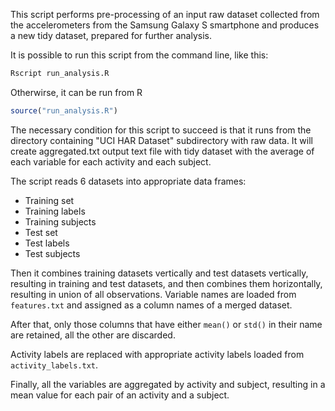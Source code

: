 This script performs pre-processing of an input raw dataset collected from the accelerometers from the Samsung Galaxy S smartphone and produces a new tidy dataset, prepared for further analysis.

It is possible to run this script from the command line, like this:
```Bash
Rscript run_analysis.R
```

Otherwirse, it can be run from R
```R
source("run_analysis.R")
```

The necessary condition for this script to succeed is that it runs from the directory containing "UCI HAR Dataset" subdirectory with raw data. It will create aggregated.txt output text file with tidy dataset with the average of each variable for each activity and each subject.

The script reads 6 datasets into appropriate data frames:

- Training set
- Training labels
- Training subjects
- Test set
- Test labels
- Test subjects

Then it combines training datasets vertically and test datasets vertically, resulting in training and test datasets, and then combines them horizontally, resulting in union of all observations. Variable names are loaded from `features.txt` and assigned as a column names of a merged dataset. 

After that, only those columns that have either `mean()` or `std()` in their name are retained, all the other are discarded.

Activity labels are replaced with appropriate activity labels loaded from `activity_labels.txt`.

Finally, all the variables are aggregated by activity and subject, resulting in a mean value for each pair of an activity and a subject.
